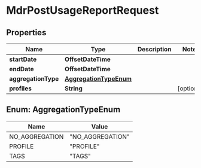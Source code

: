 

# MdrPostUsageReportRequest


## Properties

Name | Type | Description | Notes
------------ | ------------- | ------------- | -------------
**startDate** | **OffsetDateTime** |  | 
**endDate** | **OffsetDateTime** |  | 
**aggregationType** | [**AggregationTypeEnum**](#AggregationTypeEnum) |  | 
**profiles** | **String** |  |  [optional]



## Enum: AggregationTypeEnum

Name | Value
---- | -----
NO_AGGREGATION | &quot;NO_AGGREGATION&quot;
PROFILE | &quot;PROFILE&quot;
TAGS | &quot;TAGS&quot;



